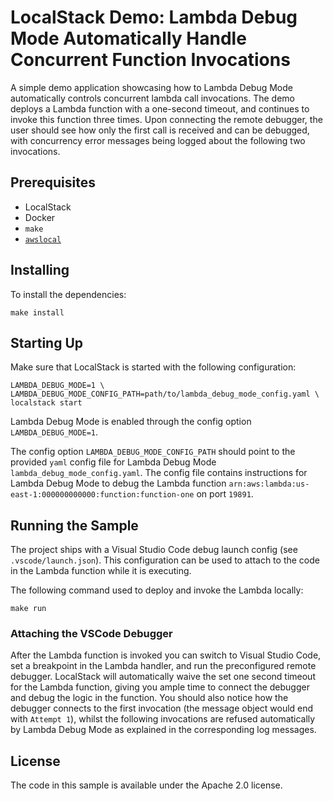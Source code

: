 # LocalStack Demo: Lambda Debug Mode Automatically Handle Concurrent Function Invocations

A simple demo application showcasing how to Lambda Debug Mode automatically controls concurrent lambda call invocations.
The demo deploys a Lambda function with a one-second timeout, and continues to invoke this function
three times. Upon connecting the remote debugger, the user should see how only the first call is received and can be
debugged, with concurrency error messages being logged about the following two invocations.

## Prerequisites

* LocalStack
* Docker
* `make`
* [`awslocal`](https://github.com/localstack/awscli-local)

## Installing

To install the dependencies:
```
make install
```

## Starting Up

Make sure that LocalStack is started with the following configuration:
```
LAMBDA_DEBUG_MODE=1 \
LAMBDA_DEBUG_MODE_CONFIG_PATH=path/to/lambda_debug_mode_config.yaml \
localstack start
```

Lambda Debug Mode is enabled through the config option `LAMBDA_DEBUG_MODE=1`.

The config option `LAMBDA_DEBUG_MODE_CONFIG_PATH` should point to the provided `yaml` config file for Lambda Debug Mode `lambda_debug_mode_config.yaml`.
The config file contains instructions for Lambda Debug Mode to debug the Lambda function `arn:aws:lambda:us-east-1:000000000000:function:function-one` on port `19891`.


## Running the Sample

The project ships with a Visual Studio Code debug launch config (see `.vscode/launch.json`). This configuration can be used to attach to the code in the Lambda function while it is executing.

The following command used to deploy and invoke the Lambda locally:

```
make run
```

### Attaching the VSCode Debugger

After the Lambda function is invoked you can switch to Visual Studio Code, set a breakpoint in the Lambda handler, and run the preconfigured remote debugger.
LocalStack will automatically waive the set one second timeout for the Lambda function, giving you ample time to connect the debugger and debug the logic in the function.
You should also notice how the debugger connects to the first invocation (the message object would end with `Attempt 1`), whilst the following invocations
are refused automatically by Lambda Debug Mode as explained in the corresponding log messages.

## License

The code in this sample is available under the Apache 2.0 license.

